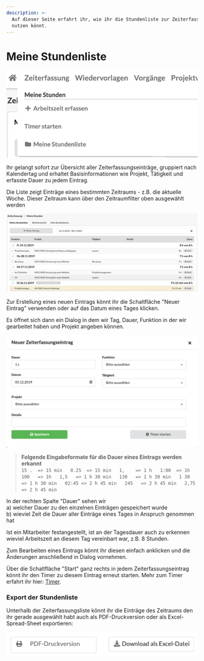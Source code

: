 ```yaml
---
description: >-
  Auf dieser Seite erfahrt ihr, wie ihr die Stundenliste zur Zeiterfassung
  nutzen könnt.
---
```


# Meine Stundenliste

 

![](../.gitbook/assets/bildschirmfoto-2019-11-18-um-11.45.06.png)

Ihr gelangt sofort zur Übersicht aller  Zeiterfassungseinträge, gruppiert nach Kalendertag und erhaltet Basisinformationen wie Projekt, Tätigkeit und erfasste Dauer zu jedem Eintrag.

Die Liste zeigt Einträge eines bestimmten Zeitraums - z.B. die aktuelle Woche. Dieser Zeitraum kann über den Zeitraumfilter oben ausgewählt werden  
 

![](../.gitbook/assets/bildschirmfoto-2019-11-18-um-11.44.03.png)

Zur Erstellung eines neuen Eintrags könnt ihr die Schaltfläche "Neuer Eintrag" verwenden oder auf das Datum eines Tages klicken. 

Es öffnet sich dann ein Dialog in dem wir Tag, Dauer, Funktion in der wir gearbeitet haben und Projekt angeben können.

![](../.gitbook/assets/bildschirmfoto-2019-12-05-um-11.01.25.png)

> **Folgende Eingabeformate für die Dauer eines Eintrags werden erkannt**  
> `15 .  => 15 min  
> 0.25  => 15 min  
> 1,    => 1 h  
> 1:00  => 1h  
> 100   => 1h  
> 1,5   => 1 h 30 min  
> 130   => 1 h 30 min  
> 1 30  => 1 h 30 min  
> 02:45 => 2 h 45 min  
> 245   => 2 h 45 min  
> 2,75  => 2 h 45 min`

In der rechten Spalte "Dauer" sehen wir   
a\) welcher Dauer zu den einzelnen Einträgen gespeichert wurde  
b\) wieviel Zeit die Dauer aller Einträge eines Tages in Anspruch genommen hat

Ist ein Mitarbeiter festangestellt, ist an der Tagesdauer auch zu erkennen wieviel Arbeitszeit an diesem Tag vereinbart war, z.B. 8 Stunden.

Zum Bearbeiten eines Eintrags könnt ihr diesen einfach anklicken und die Änderungen anschließend in Dialog vornehmen.

Über die Schaltfläche "Start" ganz rechts in jedem Zeiterfassungseintrag könnt ihr den Timer zu diesem Eintrag erneut starten. Mehr zum Timer erfahrt ihr hier: [Timer](timer.md).

### Export der Stundenliste

Unterhalb der Zeiterfassungsliste könnt ihr die Einträge des Zeitraums den ihr gerade ausgewählt habt auch als PDF-Druckversion oder als Excel-Spread-Sheet exportieren:

![](../.gitbook/assets/bildschirmfoto-2019-12-05-um-10.16.10.png)



